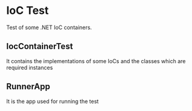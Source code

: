 # IoC Test

Test of some .NET IoC containers.


## IocContainerTest
It contains the implementations of some IoCs and the classes which are required instances

## RunnerApp
It is the app used for running the test
